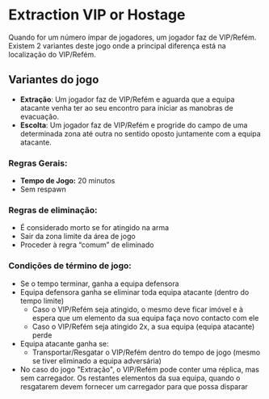 # Extraction VIP or Hostage

Quando for um número ímpar de jogadores, um jogador faz de VIP/Refém. Existem 2 variantes deste jogo onde a principal diferença está na localização do VIP/Refém.



## Variantes do jogo 

 * **Extração**: Um jogador faz de VIP/Refém e aguarda que a equipa atacante venha ter ao seu encontro para iniciar as manobras de evacuação.
 * **Escolta**: Um jogador faz de VIP/Refém e progride do campo de uma determinada zona até outra no sentido oposto juntamente com a equipa atacante.



### Regras Gerais:

* **Tempo de Jogo:** 20 minutos
* Sem respawn


### Regras de eliminação:

 * É considerado morto se for atingido na arma
 * Sair da zona limite da área de jogo
 * Proceder à regra “comum” de eliminado


### Condições de término de jogo:

 * Se o tempo terminar, ganha a equipa defensora
 * Equipa defensora ganha se eliminar toda equipa atacante (dentro do tempo limite)
    * Caso o VIP/Refém seja atingido, o mesmo deve ficar imóvel e à espera que um elemento da sua equipa faça novo contacto com ele
    * Caso o VIP/Refém seja atingido 2x, a sua equipa (equipa atacante) perde
 * Equipa atacante ganha se: 
    * Transportar/Resgatar o VIP/Refém dentro do tempo de jogo (mesmo se tiver eliminado a equipa adversária)
 * No caso do jogo "Extração", o VIP/Refém pode conter uma réplica, mas sem carregador. Os restantes elementos da sua equipa, quando o resgatarem devem fornecer um carregador para que possa disparar

